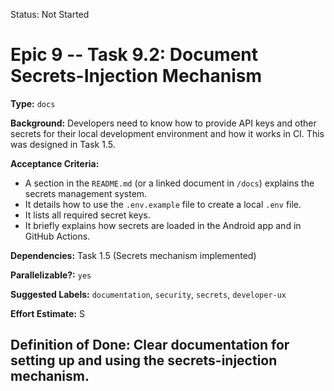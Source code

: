 Status: Not Started

# Epic 9 -- Task 9.2: Document Secrets-Injection Mechanism

**Type:** `docs`

**Background:** Developers need to know how to provide API keys and other secrets for their local development environment and how it works in CI. This was designed in Task 1.5.

**Acceptance Criteria:**
*   A section in the `README.md` (or a linked document in `/docs`) explains the secrets management system.
*   It details how to use the `.env.example` file to create a local `.env` file.
*   It lists all required secret keys.
*   It briefly explains how secrets are loaded in the Android app and in GitHub Actions.

**Dependencies:** Task 1.5 (Secrets mechanism implemented)

**Parallelizable?:** `yes`

**Suggested Labels:** `documentation`, `security`, `secrets`, `developer-ux`

**Effort Estimate:** S

**Definition of Done:** Clear documentation for setting up and using the secrets-injection mechanism.
---
